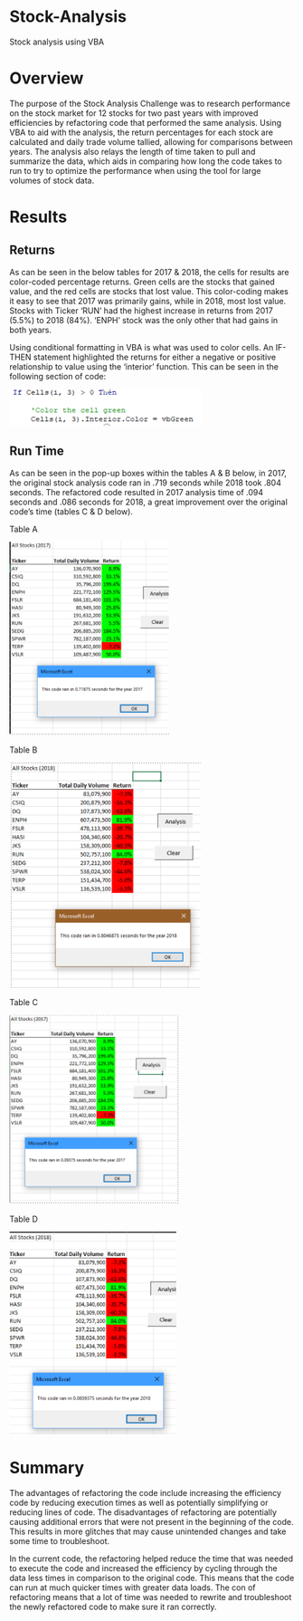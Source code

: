 # Stock-Analysis

Stock analysis using VBA

# Overview 

The purpose of the Stock Analysis Challenge was to research performance on the stock market for 12 stocks for two past years with improved efficiencies by refactoring code that performed the same analysis.  Using VBA to aid with the analysis, the return percentages for each stock are calculated and daily trade volume tallied, allowing for comparisons between years. The analysis also relays the length of time taken to pull and summarize the data, which aids in comparing how long the code takes to run to try to optimize the performance when using the tool for large volumes of stock data.   

 

# Results 

## Returns 

As can be seen in the below tables for 2017 & 2018, the cells for results are color-coded percentage returns. Green cells are the stocks that gained value, and the red cells are stocks that lost value. This color-coding makes it easy to see that 2017 was primarily gains, while in 2018,  most lost value. Stocks with Ticker ‘RUN’ had the highest increase in returns from 2017 (5.5%) to 2018 (84%). ‘ENPH’ stock was the only other that had gains in both years.   

Using conditional formatting in VBA is what was used to color cells.  An IF-THEN statement highlighted the returns for either a negative or positive relationship to value using the ‘interior’ function. This can be seen in the following section of code:    

![Conditional Format](https://github.com/AlexGeiger1/Stock-Analysis/blob/main/Resources/firstscreenshot.png) 

 

## Run Time  

As can be seen in the pop-up boxes within the tables A & B below, in 2017, the original stock analysis code ran in .719 seconds while 2018 took .804 seconds.     The refactored code resulted in 2017 analysis time of .094 seconds and .086 seconds for 2018, a great improvement over the original code’s time (tables C & D below).   

 

Table A 

![PreVBA_Challenge_2017](https://github.com/AlexGeiger1/Stock-Analysis/blob/main/Resources/PreVBA_Challenge_2017.png) 

 

Table B 

![PreVBA_Challenge_2018](https://github.com/AlexGeiger1/Stock-Analysis/blob/main/Resources/PreVBA_Challenge_2018.png) 

 

Table C 

![VBA_Challenge_2017](https://github.com/AlexGeiger1/Stock-Analysis/blob/main/Resources/VBA_Challenge_2017.png) 

 

Table D 

![VBA_Challenge_2018](https://github.com/AlexGeiger1/Stock-Analysis/blob/main/Resources/VBA_Challenge_2018.png) 

 

  

# Summary 

The advantages of refactoring the code include increasing the efficiency code by reducing execution times as well as potentially simplifying or reducing lines of code. The disadvantages of refactoring  are potentially causing additional errors that were not present in the beginning of the code. This results in more glitches that may cause unintended changes and take some time to troubleshoot. 

In the current code, the refactoring helped reduce the time that was needed to execute the code and increased the efficiency by cycling through the data less times in comparison to the original code. This means that the code can run at much quicker times with greater data loads. The con of refactoring means that a lot of time was needed to rewrite and troubleshoot the newly refactored code to make sure it ran correctly.  
